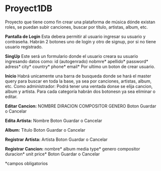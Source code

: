 # Proyect1DB
Proyecto que tiene  como fin crear una plataforma de música dónde existan roles, se puedan subir canciones, buscar por título, artistas, album, etc. 

**Pantalla de Login**
Esta debera permitir al usuario ingresar su usuario y contraseña. 
Habrán 2 botones uno de login y otro de signup, por si no tiene usuario registrado.

**SingUp**
Este será un formulario donde el usuario creara su usuario ingresando datos como:
id (autogenrado)
nobmre*
apellido*
password*
adress*
city*
country*
phone*
email*
Por ultimo un boton de crear usuario.

**Inicio**
Habrá unicamente una barra de busqueda donde se hará el master query para buscar en toda la base, ya sea por canciones, artistas, album, etc. 
Como administrador: 
  Podrá tener una ventada donse se elija cancion, album y artista. Para cada categoría habrán dos botonesn ya sea eliminar o editar. 
  
  **Editar Cancion:**
  NOMBRE
  DIRACION 
  COMPOSITOR
  GENERO
  Boton Guardar o Cancelar
  
  **Edita Artista:**
  Nombre
  Boton Guardar o Cancelar
  
  **Album:**
  Titulo
  Boton Guardar o Cancelar
 
 **Registrar Artista:**
 Artista
 Boton Guardar o Cancelar
 
 **Registrar Cancion:**
 nombre*
 album
 media type*
 genero
 compositor
 duracion*
 unit price*
 Boton Guardar o Cancelar
 
 *campos obligatorios 
